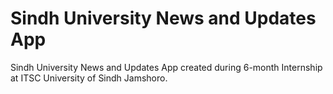 # Sindh University News and Updates App
Sindh University News and Updates App created during 6-month Internship at ITSC University of Sindh Jamshoro.
